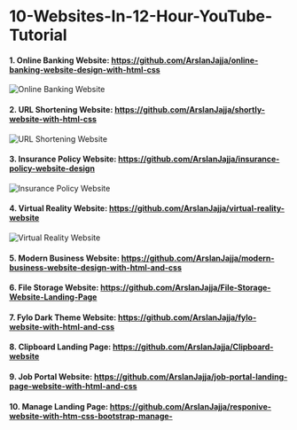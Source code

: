 # 10-Websites-In-12-Hour-YouTube-Tutorial


#### 1. Online Banking Website: https://github.com/ArslanJajja/online-banking-website-design-with-html-css

![Online Banking Website](/images/easybank.jpg)

#### 2. URL Shortening Website: https://github.com/ArslanJajja/shortly-website-with-html-css

![URL Shortening Website](/images/url.jpg)


#### 3. Insurance Policy Website: https://github.com/ArslanJajja/insurance-policy-website-design

![Insurance Policy Website](/images/insurance.jpg)


#### 4. Virtual Reality Website: https://github.com/ArslanJajja/virtual-reality-website

![Virtual Reality Website](/images/virtual.jpg)


#### 5. Modern Business Website: https://github.com/ArslanJajja/modern-business-website-design-with-html-and-css

#### 6. File Storage Website: https://github.com/ArslanJajja/File-Storage-Website-Landing-Page

#### 7. Fylo Dark Theme Website: https://github.com/ArslanJajja/fylo-website-with-html-and-css

#### 8. Clipboard Landing Page: https://github.com/ArslanJajja/Clipboard-website

#### 9. Job Portal Website: https://github.com/ArslanJajja/job-portal-landing-page-website-with-html-and-css

#### 10. Manage Landing Page: https://github.com/ArslanJajja/responive-website-with-htm-css-bootstrap-manage-
